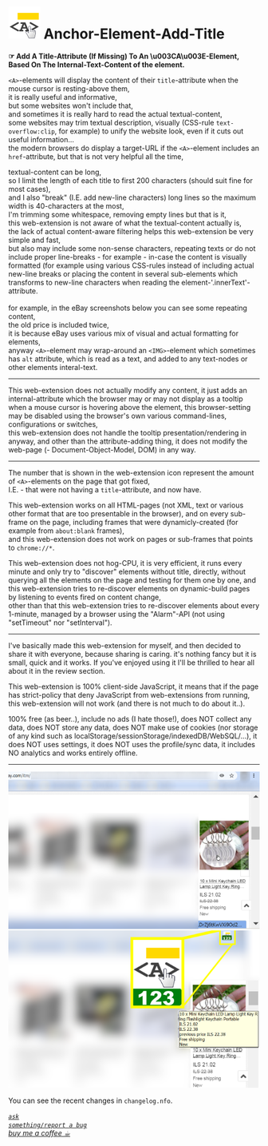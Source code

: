 <h1><img src="resources/icon.png" height="64" width="64"/> Anchor-Element-Add-Title</h1>

<strong>☞︎ Add A Title-Attribute (If Missing) To An \u003CA\u003E-Element, Based On The Internal-Text-Content of the element.</strong>

<code>&lt;A&gt;</code>-elements will display the content of their <code>title</code>-attribute when the mouse cursor is resting-above them, <br/>
it is really useful and informative, <br/>
but some websites won't include that, <br/>
and sometimes it is really hard to read the actual textual-content, <br/>
some websites may trim textual description, visually (CSS-rule <code>text-overflow:clip</code>, for example) to unify the website look, even if it cuts out useful information...<br/>
the modern browsers do display a target-URL if the <code>&lt;A&gt;</code>-element includes an <code>href</code>-attribute, but that is not very helpful all the time, <br/>

textual-content can be long, <br/>
so I limit the length of each title to first 200 characters (should suit fine for most cases), <br/>
and I also "break" (I.E. add new-line characters) long lines so the maximum width is 40-characters at the most, <br/>
I'm trimming some whitespace, removing empty lines but that is it, <br/>
this web-extension is not aware of what the textual-content actually is, <br/>
the lack of actual content-aware filtering helps this web-extension be very simple and fast, <br/>
but also may include some non-sense characters, repeating texts or do not include proper line-breaks - for example - in-case the content is visually formatted (for example using various CSS-rules instead of including actual new-line breaks or placing the content in several sub-elements which transforms to new-line characters when reading the element-'.innerText'-attribute.<br/>
<br/>
for example, in the eBay screenshots below you can see some repeating content, <br/>
the old price is included twice, <br/>
it is because eBay uses various mix of visual and actual formatting for elements, <br/>
anyway <code>&lt;A&gt;</code>-element may wrap-around an <code>&lt;IMG&gt;</code>-element which sometimes has <code>alt</code> attribute, which is read as a text, and added to any text-nodes or other elements interal-text.<br/>

<hr/>

This web-extension does not actually modify any content, it just adds an internal-attribute which the browser may or may not display as a tooltip when a mouse cursor is hovering above the element, this browser-setting may be disabled using the browser's own various command-lines, configurations or switches, <br/>
this web-extension does not handle the tooltip presentation/rendering in anyway, and other than the attribute-adding thing, it does not modify the web-page (- Document-Object-Model, DOM) in any way.<br/>

<hr/>

The number that is shown in the web-extension icon represent the amount of <code>&lt;A&gt;</code>-elements on the page that got fixed, <br/>
I.E. - that were not having a <code>title</code>-attribute, and now have.<br/>

This web-extension works on all HTML-pages (not XML, text or various other format that are too presentable in the browser), and on every sub-frame on the page, including frames that were dynamicly-created (for example from <code>about:blank</code> frames), <br/>
and this web-extension does not work on pages or sub-frames that points to <code>chrome://*</code>.<br/>

This web-extension does not hog-CPU, it is very efficient, it runs every minute and only try to "discover" elements without title, directly, without querying all the elements on the page and testing for them one by one, 
and this web-extension tries to re-discover elements on dynamic-build pages by listening to events fired on content change, <br/>
other than that this web-extension tries to re-discover elements about every 1-minute, managed by a browser using the "Alarm"-API (not using "setTimeout" nor "setInterval").<br/>

<hr/>

I've basically made this web-extension for myself, and then decided to share it with everyone, because sharing is caring. it's nothing fancy but it is small, quick and it works. If you've enjoyed using it I'll be thrilled to hear all about it in the review section.<br/>

This web-extension is 100% client-side JavaScript, it means that if the page has strict-policy that deny JavaScript from web-extensions from running, this web-extension will not work (and there is not much to do about it..).<br/>

100% free (as beer..), include no ads (I hate those!), does NOT collect any data, does NOT store any data, does NOT make use of cookies (nor storage of any kind such as localStorage/sessionStorage/indexedDB/WebSQL/...), it does NOT uses settings, it does NOT uses the profile/sync data, it includes NO analytics and works entirely offline.<br/>

<hr/>

<img alt="" src="resources/screenshot_1.png"/> <br/>
<img alt="" src="resources/screenshot_2.png"/> <br/>


You can see the recent changes in <code>changelog.nfo</code>.


<a href="https://github.com/eladkarako/chrome_extensions/issues/new?title=Anchor-Element-Add-Title%20-%20"><em><code>ask something/report a bug</code></em></a><br/>
<a href="https://paypal.me/e1adkarak0/5USD"><em>buy me a coffee ☕︎</em></a><br/>
